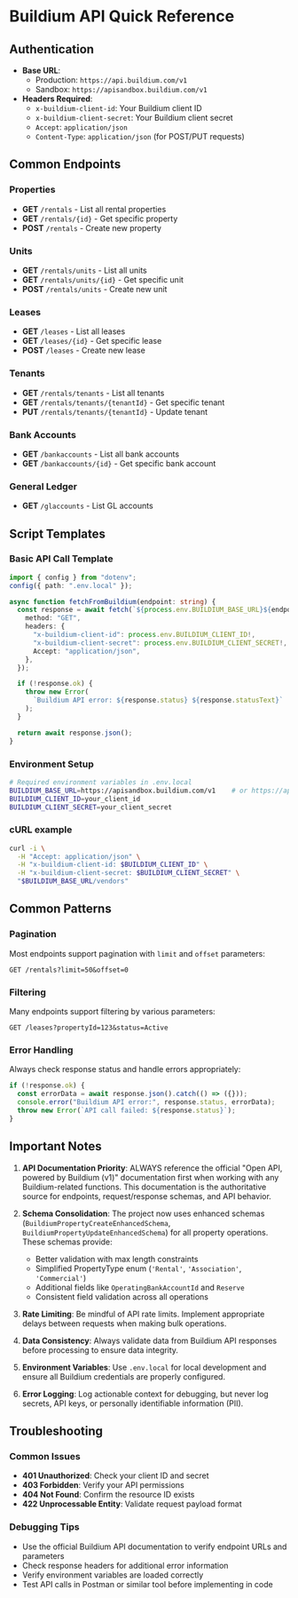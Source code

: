 # Buildium API Quick Reference

## Authentication

- **Base URL**:
  - Production: `https://api.buildium.com/v1`
  - Sandbox: `https://apisandbox.buildium.com/v1`
- **Headers Required**:
  - `x-buildium-client-id`: Your Buildium client ID
  - `x-buildium-client-secret`: Your Buildium client secret
  - `Accept`: `application/json`
  - `Content-Type`: `application/json` (for POST/PUT requests)

## Common Endpoints

### Properties

- **GET** `/rentals` - List all rental properties
- **GET** `/rentals/{id}` - Get specific property
- **POST** `/rentals` - Create new property

### Units

- **GET** `/rentals/units` - List all units
- **GET** `/rentals/units/{id}` - Get specific unit
- **POST** `/rentals/units` - Create new unit

### Leases

- **GET** `/leases` - List all leases
- **GET** `/leases/{id}` - Get specific lease
- **POST** `/leases` - Create new lease

### Tenants

- **GET** `/rentals/tenants` - List all tenants
- **GET** `/rentals/tenants/{tenantId}` - Get specific tenant
- **PUT** `/rentals/tenants/{tenantId}` - Update tenant

### Bank Accounts

- **GET** `/bankaccounts` - List all bank accounts
- **GET** `/bankaccounts/{id}` - Get specific bank account

### General Ledger

- **GET** `/glaccounts` - List GL accounts

## Script Templates

### Basic API Call Template

```typescript
import { config } from "dotenv";
config({ path: ".env.local" });

async function fetchFromBuildium(endpoint: string) {
  const response = await fetch(`${process.env.BUILDIUM_BASE_URL}${endpoint}`, {
    method: "GET",
    headers: {
      "x-buildium-client-id": process.env.BUILDIUM_CLIENT_ID!,
      "x-buildium-client-secret": process.env.BUILDIUM_CLIENT_SECRET!,
      Accept: "application/json",
    },
  });

  if (!response.ok) {
    throw new Error(
      `Buildium API error: ${response.status} ${response.statusText}`
    );
  }

  return await response.json();
}
```

### Environment Setup

```bash
# Required environment variables in .env.local
BUILDIUM_BASE_URL=https://apisandbox.buildium.com/v1    # or https://api.buildium.com/v1
BUILDIUM_CLIENT_ID=your_client_id
BUILDIUM_CLIENT_SECRET=your_client_secret
```

### cURL example

```bash
curl -i \
  -H "Accept: application/json" \
  -H "x-buildium-client-id: $BUILDIUM_CLIENT_ID" \
  -H "x-buildium-client-secret: $BUILDIUM_CLIENT_SECRET" \
  "$BUILDIUM_BASE_URL/vendors"
```

## Common Patterns

### Pagination

Most endpoints support pagination with `limit` and `offset` parameters:

```
GET /rentals?limit=50&offset=0
```

### Filtering

Many endpoints support filtering by various parameters:

```
GET /leases?propertyId=123&status=Active
```

### Error Handling

Always check response status and handle errors appropriately:

```typescript
if (!response.ok) {
  const errorData = await response.json().catch(() => ({}));
  console.error("Buildium API error:", response.status, errorData);
  throw new Error(`API call failed: ${response.status}`);
}
```

## Important Notes

1. **API Documentation Priority**: ALWAYS reference the official "Open API, powered by Buildium (v1)" documentation first when working with any Buildium-related functions. This documentation is the authoritative source for endpoints, request/response schemas, and API behavior.

2. **Schema Consolidation**: The project now uses enhanced schemas (`BuildiumPropertyCreateEnhancedSchema`, `BuildiumPropertyUpdateEnhancedSchema`) for all property operations. These schemas provide:
   - Better validation with max length constraints
   - Simplified PropertyType enum (`'Rental'`, `'Association'`, `'Commercial'`)
   - Additional fields like `OperatingBankAccountId` and `Reserve`
   - Consistent field validation across all operations

3. **Rate Limiting**: Be mindful of API rate limits. Implement appropriate delays between requests when making bulk operations.

4. **Data Consistency**: Always validate data from Buildium API responses before processing to ensure data integrity.

5. **Environment Variables**: Use `.env.local` for local development and ensure all Buildium credentials are properly configured.

6. **Error Logging**: Log actionable context for debugging, but never log secrets, API keys, or personally identifiable information (PII).

## Troubleshooting

### Common Issues

- **401 Unauthorized**: Check your client ID and secret
- **403 Forbidden**: Verify your API permissions
- **404 Not Found**: Confirm the resource ID exists
- **422 Unprocessable Entity**: Validate request payload format

### Debugging Tips

- Use the official Buildium API documentation to verify endpoint URLs and parameters
- Check response headers for additional error information
- Verify environment variables are loaded correctly
- Test API calls in Postman or similar tool before implementing in code
